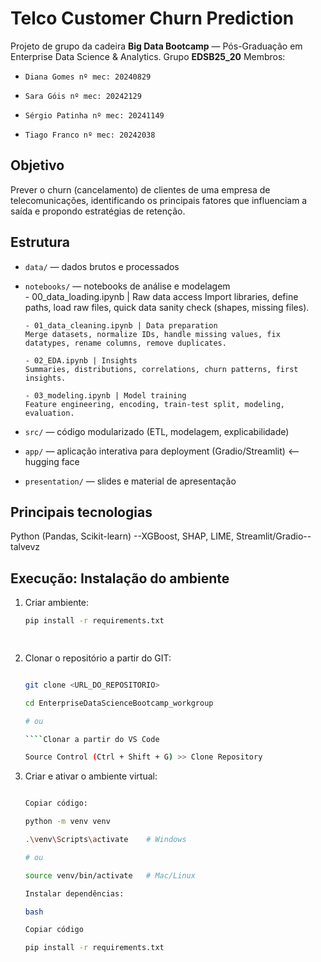 # Telco Customer Churn Prediction

Projeto de grupo da cadeira **Big Data Bootcamp** — Pós-Graduação em Enterprise Data Science & Analytics.
Grupo **EDSB25_20**
Membros: 
-     Diana Gomes nº mec: 20240829
-     Sara Góis nº mec: 20242129
-     Sérgio Patinha nº mec: 20241149
-     Tiago Franco nº mec: 20242038


## Objetivo
Prever o churn (cancelamento) de clientes de uma empresa de telecomunicações, identificando os principais fatores que influenciam a saída e propondo estratégias de retenção.

## Estrutura
- `data/` — dados brutos e processados  
- `notebooks/` — notebooks de análise e modelagem  
      - 00_data_loading.ipynb | Raw data access
      Import libraries, define paths, load raw files, quick data sanity check (shapes, missing files).

      - 01_data_cleaning.ipynb | Data preparation
      Merge datasets, normalize IDs, handle missing values, fix datatypes, rename columns, remove duplicates.

      - 02_EDA.ipynb | Insights
      Summaries, distributions, correlations, churn patterns, first insights.

      - 03_modeling.ipynb | Model training
      Feature engineering, encoding, train-test split, modeling, evaluation.

- `src/` — código modularizado (ETL, modelagem, explicabilidade)  
- `app/` — aplicação interativa para deployment (Gradio/Streamlit)  <-- hugging face
- `presentation/` — slides e material de apresentação  

## Principais tecnologias
Python (Pandas, Scikit-learn) --XGBoost, SHAP, LIME, Streamlit/Gradio-- talvevz

## Execução: Instalação do ambiente
1. Criar ambiente:
   ```bash
   pip install -r requirements.txt

 
1. Clonar o repositório a partir do GIT:

   ```bash

   git clone <URL_DO_REPOSITORIO>

   cd EnterpriseDataScienceBootcamp_workgroup

   # ou 

   ````Clonar a partir do VS Code
   
   Source Control (Ctrl + Shift + G) >> Clone Repository

2. Criar e ativar o ambiente virtual:
 
    ```bash

    Copiar código:

    python -m venv venv

    .\venv\Scripts\activate    # Windows

    # ou

    source venv/bin/activate   # Mac/Linux

    Instalar dependências:
    
    bash

    Copiar código

    pip install -r requirements.txt
 